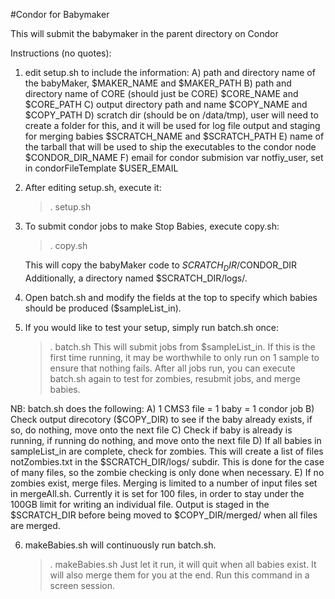 #Condor for Babymaker

This will submit the babymaker in the parent directory on Condor

Instructions (no quotes):
  1.  edit setup.sh to include the information:
        A) path and directory name of the babyMaker, 
             $MAKER_NAME and $MAKER_PATH 
        B) path and directory name of CORE (should just be CORE)
             $CORE_NAME and $CORE_PATH
        C) output directory path and name 
	     $COPY_NAME and $COPY_PATH
	D) scratch dir (should be on /data/tmp), user will need to
           create a folder for this, and it will be used for 
           log file output and staging for merging babies 
             $SCRATCH_NAME and $SCRATCH_PATH
        E) name of the tarball that will be used to ship the 
           executables to the condor node
             $CONDOR_DIR_NAME
        F) email for condor submision var notfiy_user, set in 
           condorFileTemplate
             $USER_EMAIL 
      
  2.  After editing setup.sh, execute it:
        > . setup.sh

  3.  To submit condor jobs to make Stop Babies, execute copy.sh:
        > . copy.sh 
      
      This will copy the babyMaker code to $SCRATCH_DIR/$CONDOR_DIR
      Additionally, a directory named $SCRATCH_DIR/logs/.

  4.  Open batch.sh and modify the fields at the top to specify which 
      babies should be produced ($sampleList_in).   
	  
  
  5.  If you would like to test your setup, simply run batch.sh once:
        > . batch.sh 
      This will submit jobs from $sampleList_in.  If this is the first time
      running, it may be worthwhile to only run on 1 sample to ensure
      that nothing fails.  After all jobs run, you can execute batch.sh
      again to test for zombies, resubmit jobs, and merge babies.  

  NB: batch.sh does the following:
        A) 1 CMS3 file = 1 baby = 1 condor job
        B) Check output direcotory ($COPY_DIR) to see if the baby 
	   already exists, if so, do nothing, move onto the next file 
        C) Check if baby is already is running, if running do nothing, and
           move onto the next file
        D) If all babies in sampleList_in are complete, check for zombies.
	   This will create a list of files notZombies.txt 
           in the $SCRATCH_DIR/logs/ subdir.  This is done for the case of
           many files, so the zombie checking is only done when necessary.
        E) If no zombies exist, merge files.  Merging is limited to a 
           number of input files set in mergeAll.sh.  Currently it is
           set for 100 files, in order to stay under the 100GB limit
           for writing an individual file.  Output is staged in the 
           $SCRATCH_DIR before being moved to $COPY_DIR/merged/ when
           all files are merged.

  6.  makeBabies.sh will continuously run batch.sh.  
        > . makeBabies.sh 
      Just let it run, it will quit when all babies exist.  It will also 
      merge them for you at the end.  Run this command in a screen session.

